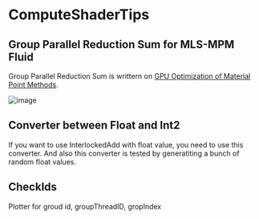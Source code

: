 # ComputeShaderTips

## Group Parallel Reduction Sum for MLS-MPM Fluid

Group Parallel Reduction Sum is writtern on [GPU Optimization of Material Point Methods](https://pages.cs.wisc.edu/~sifakis/papers/GPU_MPM.pdf).

![image](https://user-images.githubusercontent.com/5733604/153383972-1ef1f4c5-86f4-42aa-ae85-7f280d8feebe.png)


## Converter between Float and Int2

If you want to use InterlockedAdd with float value, you need to use this converter. 
And also this converter is tested by generatiting a bunch of random float values.


## CheckIds

Plotter for groud id, groupThreadID, gropIndex
